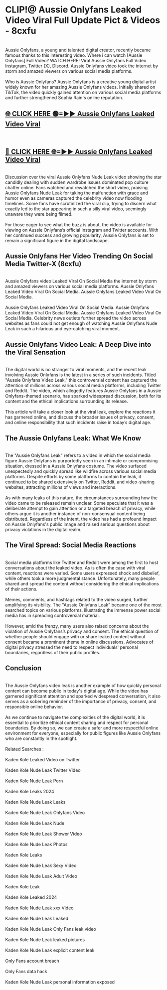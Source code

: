 # CLIP!@ Aussie Onlyfans Leaked Video Viral Full Update Pict & Videos - 8cxfu
<br>
Aussie Onlyfans, a young and talented digital creator, recently became famous thanks to this interesting video. Where i can watch [Aussie Onlyfans] Full Video? WATCH HERE! Viral Aussie Onlyfans Full Video Instagram, Twitter (X), Discord. Aussie Onlyfans video took the internet by storm and amazed viewers on various social media platforms.
<br><br>
Who is Aussie Onlyfans? Aussie Onlyfans is a creative young digital artist widely known for her amazing Aussie Onlyfans videos. Initially shared on TikTok, the video quickly gained attention on various social media platforms and further strengthened Sophia Rain's online reputation.
<br>
<h2><a href="https://bestclip.site?title=Aussie_Onlyfans">🌐 CLICK HERE 🟢=►► Aussie Onlyfans Leaked Video Viral</a></h2>
<br>
<h2><a href="https://bestclip.site?title=Aussie_Onlyfans">🔴 CLICK HERE 🌐=►► Aussie Onlyfans Leaked Video Viral</a></h2>
<br>
Discussion over the viral Aussie Onlyfans Nude Leak video showing the star candidly dealing with sudden wardrobe issues dominated pop culture chatter online. Fans watched and rewatched the short video, praising Aussie Onlyfans Nude Leak for taking the malfunction with grace and humor even as cameras captured the celebrity video now flooding timelines. Some fans have scrutinized the viral clip, trying to discern what exactly led to the star appearing in such a silly viral video, seemingly unaware they were being filmed.
<br><br>
For those eager to see what the buzz is about, the video is available for viewing on Aussie Onlyfans’s official Instagram and Twitter accounts. With her continued success and growing popularity, Aussie Onlyfans is set to remain a significant figure in the digital landscape.
<br>
<h2>Aussie Onlyfans Her Video Trending On Social Media Twitter-X (8cxfu)</h2>
<br>
Aussie Onlyfans video Leaked Viral On Social Media the internet by storm and amazed viewers on various social media platforms. Aussie Onlyfans Leaked Video Viral On Social Media. Aussie Onlyfans Leaked Video Viral On Social Media.
<br><br>
Aussie Onlyfans Leaked Video Viral On Social Media. Aussie Onlyfans Leaked Video Viral On Social Media. Aussie Onlyfans Leaked Video Viral On Social Media. Celebrity news outlets further spread the video across websites as fans could not get enough of watching Aussie Onlyfans Nude Leak in such a hilarious and eye-catching viral moment.
<br>
<h2>Aussie Onlyfans Video Leak: A Deep Dive into the Viral Sensation</h2>
<br>
The digital world is no stranger to viral moments, and the recent leak involving Aussie Onlyfans is the latest in a series of such incidents. Titled "Aussie Onlyfans Video Leak," this controversial content has captured the attention of millions across various social media platforms, including Twitter and Reddit. The video, which allegedly features Aussie Onlyfans in a Aussie Onlyfans-themed scenario, has sparked widespread discussion, both for its content and the ethical implications surrounding its release.
<br><br>
This article will take a closer look at the viral leak, explore the reactions it has garnered online, and discuss the broader issues of privacy, consent, and online responsibility that such incidents raise in today’s digital age.
<br>
<h2>The Aussie Onlyfans Leak: What We Know</h2>
<br>
The "Aussie Onlyfans Leak" refers to a video in which the social media figure Aussie Onlyfans is purportedly seen in an intimate or compromising situation, dressed in a Aussie Onlyfans costume. The video surfaced unexpectedly and quickly spread like wildfire across various social media platforms. Despite efforts by some platforms to contain the leak, it continued to be shared extensively on Twitter, Reddit, and video-sharing websites, attracting millions of views and interactions.
<br><br>
As with many leaks of this nature, the circumstances surrounding how the video came to be released remain unclear. Some speculate that it was a deliberate attempt to gain attention or a targeted breach of privacy, while others argue it is another instance of non-consensual content being distributed. Regardless of the intent, the video has had a profound impact on Aussie Onlyfans's public image and raised serious questions about privacy violations in the digital realm.
<br>
<h2>The Viral Spread: Social Media Reactions</h2>
<br>
Social media platforms like Twitter and Reddit were among the first to host conversations about the leaked video. As is often the case with viral content, reactions were varied. Some users expressed shock and disbelief, while others took a more judgmental stance. Unfortunately, many people shared and spread the content without considering the ethical implications of their actions.
<br><br>
Memes, comments, and hashtags related to the video surged, further amplifying its visibility. The "Aussie Onlyfans Leak" became one of the most searched topics on various platforms, illustrating the immense power social media has in spreading controversial material.
<br><br>
However, amid the frenzy, many users also raised concerns about the violation of Aussie Onlyfans’s privacy and consent. The ethical question of whether people should engage with or share leaked content without consent became a prominent theme in online discussions. Advocates of digital privacy stressed the need to respect individuals' personal boundaries, regardless of their public profiles.
<br>
<h2>Conclusion</h2>
<br>
The Aussie Onlyfans video leak is another example of how quickly personal content can become public in today's digital age. While the video has garnered significant attention and sparked widespread conversation, it also serves as a sobering reminder of the importance of privacy, consent, and responsible online behavior.
<br><br>
As we continue to navigate the complexities of the digital world, it is essential to prioritize ethical content sharing and respect for personal boundaries. By doing so, we can create a safer and more respectful online environment for everyone, especially for public figures like Aussie Onlyfans who are constantly in the spotlight.
<br><br>
Related Searches :
<br><br>
Kaden Kole Leaked Video on Twitter
<br><br>
Kaden Kole Nude Leak Twitter Video
<br><br>
Kaden Kole Nude Leak Porn
<br><br>
Kaden Kole Leaks 2024
<br><br>
Kaden Kole Nude Leak Leaks
<br><br>
Kaden Kole Nude Leak Onlyfans Video
<br><br>
Kaden Kole Nude Leak Nude
<br><br>
Kaden Kole Nude Leak Shower Video
<br><br>
Kaden Kole Nude Leak Photos
<br><br>
Kaden Kole Leaks
<br><br>
Kaden Kole Nude Leak Sexy Video
<br><br>
Kaden Kole Nude Leak Adult Video
<br><br>
Kaden Kole Leak
<br><br>
Kaden Kole Leaked 2024
<br><br>
Kaden Kole Nude Leak xxx Video
<br><br>
Kaden Kole Nude Leak Leaked
<br><br>
Kaden Kole Nude Leak Only Fans leak video
<br><br>
Kaden Kole Nude Leak leaked pictures
<br><br>
Kaden Kole Nude Leak explicit content leak
<br><br>
Only Fans account breach
<br><br>
Only Fans data hack
<br><br>
Kaden Kole Nude Leak personal information exposed